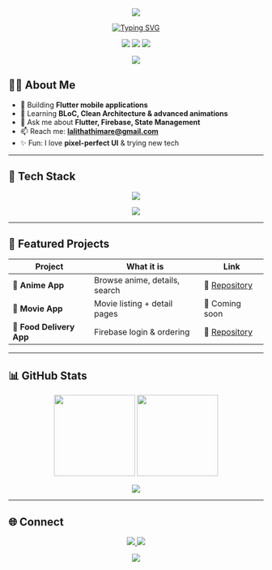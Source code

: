 <!-- Animated Banner -->
<p align="center">
  <img src="https://capsule-render.vercel.app/api?type=waving&color=0:00C9FF,100:92FE9D&height=220&section=header&text=Liladhar%20Hathimare&fontSize=46&fontColor=ffffff&animation=fadeIn" />
</p>

<!-- Typing Effect Intro -->
<p align="center">
  <a href="https://github.com/liladharhathimare">
    <img src="https://readme-typing-svg.demolab.com?font=Fira+Code&size=24&pause=1200&center=true&vCenter=true&width=800&lines=Flutter+Developer+%F0%9F%92%BB;Mobile+App+Enthusiast+%F0%9F%93%B1;Pixel-Perfect+UI+Builder+%F0%9F%8E%A8;Clean+Architecture+%26+BLoC+Explorer+%F0%9F%9A%80" alt="Typing SVG" />
  </a>
</p>

<!-- Badges -->
<p align="center">
  <img src="https://komarev.com/ghpvc/?username=liladharhathimare&label=PROFILE%20VIEWS&color=00C9FF&style=for-the-badge" />
  <img src="https://img.shields.io/github/followers/liladharhathimare?label=FOLLOWERS&style=for-the-badge&color=92FE9D" />
  <img src="https://img.shields.io/badge/Platform-Android%20%7C%20iOS-0ea5e9?style=for-the-badge" />
</p>

<!-- Subheading + subtle animated divider (SVG gradient line) -->
<p align="center">
  <img src="https://svg-banners.vercel.app/api?type=glitch&text1=Flutter%20%7C%20Dart%20%7C%20Clean%20Architecture&width=1000&height=120" />
</p>

## 👨‍💻 About Me
- 🔭 Building **Flutter mobile applications**
- 🌱 Learning **BLoC, Clean Architecture & advanced animations**
- 💬 Ask me about **Flutter, Firebase, State Management**
- 📫 Reach me: **lalithathimare@gmail.com**
- ✨ Fun: I love **pixel-perfect UI** & trying new tech

---

## 🚀 Tech Stack
<!-- Animated-ish SVG icons via skillicons -->
<p align="center">
  <img src="https://skillicons.dev/icons?i=flutter,dart,firebase,androidstudio,vscode,git,github,figma&perline=8" />
</p>

<!-- Animated SVG skill ticker -->
<p align="center">
  <img src="https://readme-typing-svg.demolab.com?font=Fira+Code&duration=3000&pause=800&center=true&vCenter=true&multiline=true&width=850&height=80&lines=State+Management%3A+Provider%20%E2%80%A2%20Riverpod%20%E2%80%A2%20BLoC;Architecture%3A%20Clean%20Architecture%20%E2%80%A2%20MVVM%20%E2%80%A2%20Layered" />
</p>

---

## 📌 Featured Projects
| Project | What it is | Link |
|---|---|---|
| 🍜 **Anime App** | Browse anime, details, search | 🔗 [Repository](https://github.com/liladharhathimare/Anime-App) |
| 🎥 **Movie App** | Movie listing + detail pages | 🔗 Coming soon |
| 🍔 **Food Delivery App** | Firebase login & ordering | 🔗 [Repository](https://github.com/liladharhathimare/Food-App) |

---

## 📊 GitHub Stats
<p align="center">
  <img height="160" src="https://github-readme-stats.vercel.app/api?username=liladharhathimare&show_icons=true&theme=tokyonight&hide_border=true" />
  <img height="160" src="https://github-readme-stats.vercel.app/api/top-langs/?username=liladharhathimare&layout=compact&theme=tokyonight&hide_border=true" />
</p>
<p align="center">
  <img src="https://github-readme-streak-stats.herokuapp.com/?user=liladharhathimare&theme=tokyonight&hide_border=true" />
</p>

---

## 🌐 Connect
<p align="center">
  <a href="https://www.linkedin.com/in/liladhar-hathimare-215978298/">
    <img src="https://img.shields.io/badge/LinkedIn-0A66C2?style=for-the-badge&logo=linkedin&logoColor=white" />
  </a>
  <a href="mailto:lalithathimare@gmail.com">
    <img src="https://img.shields.io/badge/Email-d14836?style=for-the-badge&logo=gmail&logoColor=white" />
  </a>
</p>

<!-- Footer Wave -->
<p align="center">
  <img src="https://capsule-render.vercel.app/api?type=waving&color=0:00C9FF,100:92FE9D&height=140&section=footer" />
</p>


